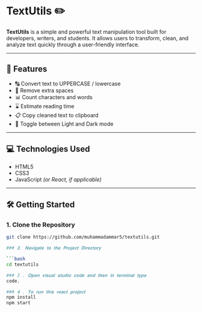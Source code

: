 # TextUtils ✏️

**TextUtils** is a simple and powerful text manipulation tool built for developers, writers, and students. It allows users to transform, clean, and analyze text quickly through a user-friendly interface.

---

## 🚀 Features

- 🔠 Convert text to UPPERCASE / lowercase
- 🧹 Remove extra spaces
- 📊 Count characters and words
- ⌛ Estimate reading time
- 📋 Copy cleaned text to clipboard
- 🌙 Toggle between Light and Dark mode

---

## 💻 Technologies Used

- HTML5  
- CSS3  
- JavaScript *(or React, if applicable)*

---

## 🛠️ Getting Started

### 1. Clone the Repository

```bash
git clone https://github.com/muhammadammar5/textutils.git

### 𝟐. 𝐍𝐚𝐯𝐢𝐠𝐚𝐭𝐞 𝐭𝐨 𝐭𝐡𝐞 𝐏𝐫𝐨𝐣𝐞𝐜𝐭 𝐃𝐢𝐫𝐞𝐜𝐭𝐨𝐫𝐲

```bash
cd textutils

### 3 . 𝐎𝐩𝐞𝐧 𝐯𝐢𝐬𝐮𝐚𝐥 𝐬𝐭𝐮𝐝𝐢𝐨 𝐜𝐨𝐝𝐞 𝐚𝐧𝐝 𝐭𝐡𝐞𝐧 𝐢𝐧 𝐭𝐞𝐫𝐦𝐢𝐧𝐚𝐥 𝐭𝐲𝐩𝐞 
code.

### 𝟒 . 𝐓𝐨 𝐫𝐮𝐧 𝐭𝐡𝐢𝐬 𝐫𝐞𝐚𝐜𝐭 𝐩𝐫𝐨𝐣𝐞𝐜𝐭
npm install
npm start





